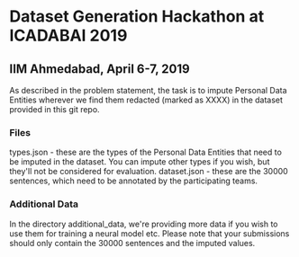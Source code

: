 # Dataset Generation Hackathon at ICADABAI 2019

## IIM Ahmedabad, April 6-7, 2019

As described in the problem statement, the task is to impute Personal Data Entities wherever we find them redacted (marked as XXXX) in the dataset provided in this git repo.

### Files

types.json - these are the types of the Personal Data Entities that need to be imputed in the dataset. You can impute other types if you wish, but they'll not be considered for evaluation.
dataset.json - these are the 30000 sentences, which need to be annotated by the participating teams.

### Additional Data

In the directory additional_data, we're providing more data if you wish to use them for training a neural model etc. Please note that your submissions should only contain the 30000 sentences and the imputed values.
